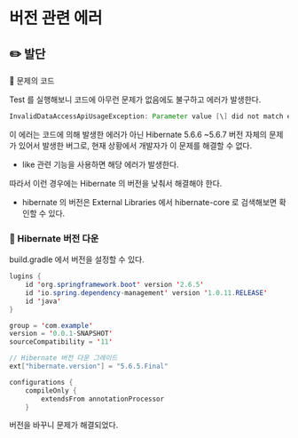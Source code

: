 # 버전 관련 에러

## ✏️ 발단

🔗 문제의 코드

Test 를 실행해보니 코드에 아무런 문제가 없음에도 불구하고 에러가 발생한다.

```java
InvalidDataAccessApiUsageException: Parameter value [\] did not match expected type [java.lang.String (n/a)];
```

이 에러는 코드에 의해 발생한 에러가 아닌 Hibernate  5.6.6 ~5.6.7 버전 자체의 문제가 있어서 발생한 버그로,
현재 상황에서 개발자가 이 문제를 해결할 수 없다.

- like 관련 기능을 사용하면 해당 에러가 발생한다.

따라서 이런 경우에는 Hibernate 의 버전을 낮춰서 해결해야 한다.

- hibernate 의 버전은 External Libraries 에서 hibernate-core 로 검색해보면 확인할 수 있다.

### 📍 Hibernate 버전 다운

build.gradle 에서 버전을 설정할 수 있다.

```java
lugins {
	id 'org.springframework.boot' version '2.6.5'
	id 'io.spring.dependency-management' version '1.0.11.RELEASE'
	id 'java'
}

group = 'com.example'
version = '0.0.1-SNAPSHOT'
sourceCompatibility = '11'

// Hibernate 버전 다운 그레이드
ext["hibernate.version"] = "5.6.5.Final"

configurations {
	compileOnly {
		extendsFrom annotationProcessor
	}
```

버전을 바꾸니 문제가 해결되었다.
